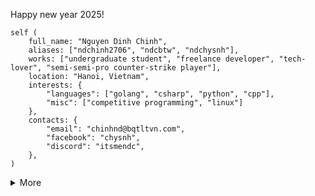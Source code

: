 Happy new year 2025! 
```rust,ignore
self (
    full_name: "Nguyen Dinh Chinh",
    aliases: ["ndchinh2706", "ndcbtw", "ndchysnh"],
    works: ["undergraduate student", "freelance developer", "tech-lover", "semi-semi-pro counter-strike player"],
    location: "Hanoi, Vietnam",
    interests: {
        "languages": ["golang", "csharp", "python", "cpp"],
        "misc": ["competitive programming", "linux"]
    },
    contacts: {
        "email": "chinhnd@bqtltvn.com",
        "facebook": "chysnh",
        "discord": "itsmendc",
    },
)
```
<details>
  <summary>More</summary>
    <self-talk>Sometimes you lost something, you missed a chance for something, you have to take it back. Never stop chasing your target. I still miss you.</self-talk><br>
    <img src="https://wakatime.com/share/@e9f968da-f113-46fa-923a-ec14e02aef06/84a8fe4c-a568-4736-90dc-bda6456749d8.svg"/>
</details>
